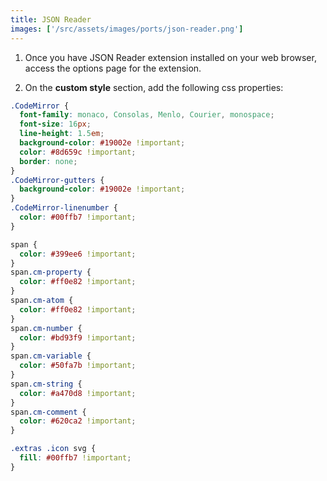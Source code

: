 ```yaml
---
title: JSON Reader
images: ['/src/assets/images/ports/json-reader.png']
---
```


1. Once you have JSON Reader extension installed on your web browser, access the options page for the extension.

2. On the **custom style** section, add the following css properties:

```css
.CodeMirror {
  font-family: monaco, Consolas, Menlo, Courier, monospace;
  font-size: 16px;
  line-height: 1.5em;
  background-color: #19002e !important;
  color: #8d659c !important;
  border: none;
}
.CodeMirror-gutters {
  background-color: #19002e !important;
}
.CodeMirror-linenumber {
  color: #00ffb7 !important;
}

span {
  color: #399ee6 !important;
}
span.cm-property {
  color: #ff0e82 !important;
}
span.cm-atom {
  color: #ff0e82 !important;
}
span.cm-number {
  color: #bd93f9 !important;
}
span.cm-variable {
  color: #50fa7b !important;
}
span.cm-string {
  color: #a470d8 !important;
}
span.cm-comment {
  color: #620ca2 !important;
}

.extras .icon svg {
  fill: #00ffb7 !important;
}
```
